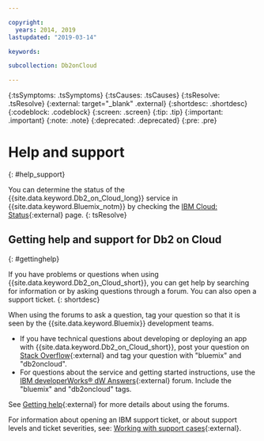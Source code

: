 ```yaml
---

copyright:
  years: 2014, 2019
lastupdated: "2019-03-14"

keywords: 

subcollection: Db2onCloud

---
```


<!-- Attribute definitions --> 
{:tsSymptoms: .tsSymptoms} 
{:tsCauses: .tsCauses} 
{:tsResolve: .tsResolve} 
{:external: target="_blank" .external}
{:shortdesc: .shortdesc}
{:codeblock: .codeblock}
{:screen: .screen}
{:tip: .tip}
{:important: .important}
{:note: .note}
{:deprecated: .deprecated}
{:pre: .pre}

# Help and support
{: #help_support}

You can determine the status of the {{site.data.keyword.Db2_on_Cloud_long}} service in {{site.data.keyword.Bluemix_notm}} by checking the [IBM Cloud: Status](https://cloud.ibm.com/status?selected=status){:external} page. 
{: tsResolve}

<!--* Status monitoring:
  * [All regions](https://cloud.ibm.com/status?selected=status){:external} -->

## Getting help and support for Db2 on Cloud
{: #gettinghelp}

If you have problems or questions when using {{site.data.keyword.Db2_on_Cloud_short}}, you can get help by searching for information or by asking questions through a forum. You can also open a support ticket.
{: shortdesc}

When using the forums to ask a question, tag your question so that it is seen by the {{site.data.keyword.Bluemix}} development teams.

* If you have technical questions about developing or deploying an app with {{site.data.keyword.Db2_on_Cloud_short}}, post your question on [Stack Overflow](https://stackoverflow.com/questions/ask/advice?){:external} and tag your question with "bluemix" and "db2oncloud".
* For questions about the service and getting started instructions, use the [IBM developerWorks® dW Answers](https://developer.ibm.com/answers/questions/ask/?smartspace=bluemix){:external} forum. Include the "bluemix" and "db2oncloud" tags.

See [Getting help](/docs/get-support?topic=get-support-getting-customer-support#using-avatar){:external} for more details about using the forums.

For information about opening an IBM support ticket, or about support levels and ticket severities, see: [Working with support cases](/docs/get-support?topic=get-support-open-case#open-case){:external}.



